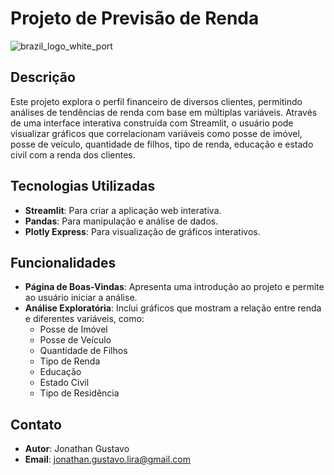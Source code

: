 # Projeto de Previsão de Renda


![brazil_logo_white_port](https://github.com/user-attachments/assets/7988480d-9879-4e27-9ece-ba2e1d76c189)



## Descrição

Este projeto explora o perfil financeiro de diversos clientes, permitindo análises de tendências de renda com base em múltiplas variáveis. Através de uma interface interativa construída com Streamlit, o usuário pode visualizar gráficos que correlacionam variáveis como posse de imóvel, posse de veículo, quantidade de filhos, tipo de renda, educação e estado civil com a renda dos clientes.

## Tecnologias Utilizadas

- **Streamlit**: Para criar a aplicação web interativa.
- **Pandas**: Para manipulação e análise de dados.
- **Plotly Express**: Para visualização de gráficos interativos.

## Funcionalidades

- **Página de Boas-Vindas**: Apresenta uma introdução ao projeto e permite ao usuário iniciar a análise.
- **Análise Exploratória**: Inclui gráficos que mostram a relação entre renda e diferentes variáveis, como:
  - Posse de Imóvel
  - Posse de Veículo
  - Quantidade de Filhos
  - Tipo de Renda
  - Educação
  - Estado Civil
  - Tipo de Residência
 


## Contato

- **Autor**: Jonathan Gustavo
- **Email**: jonathan.gustavo.lira@gmail.com

